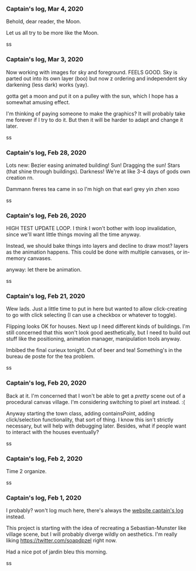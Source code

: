
### Captain's log, Mar 4, 2020

Behold, dear reader, the Moon.

Let us all try to be more like the Moon.

ss


### Captain's log, Mar 3, 2020

Now working with images for sky and foreground. FEELS GOOD. Sky is parted out into its own layer (boo) but now z ordering and independent sky darkening (less dark) works (yay).

gotta get a moon and put it on a pulley with the sun, which I hope has a somewhat amusing effect.

I'm thinking of paying someone to make the graphics? It will probably take me forever if I try to do it. But then it will be harder to adapt and change it later.

ss

### Captain's log, Feb 28, 2020

Lots new: Bezier easing animated building! Sun! Dragging the sun! Stars (that shine through buildings). Darkness! We're at like 3-4 days of gods own creation rn.

Dammann freres tea came in so I'm high on that earl grey yin zhen xoxo

ss

### Captain's log, Feb 26, 2020

HIGH TEST UPDATE LOOP. I think I won't bother with loop invalidation, since we'll want little things moving all the time anyway.

Instead, we should bake things into layers and decline to draw most? layers as the animation happens. This could be done with multiple canvases, or in-memory canvases.

anyway: let there be animation.

ss

### Captain's log, Feb 21, 2020

Wew lads. Just a little time to put in here but wanted to allow click-creating to go with click selecting (I can use a checkbox or whatever to toggle).

Flipping looks OK for houses. Next up I need different kinds of buildings. I'm still concerned that this won't look good aesthetically, but I need to build out stuff like the positioning, animation manager, manipulation tools anyway.

Imbibed the final curieux tonight. Out of beer and tea! Something's in the bureau de poste for the tea problem.

ss

### Captain's log, Feb 20, 2020

Back at it. I'm concerned that I won't be able to get a *pretty* scene out of a procedural canvas village. I'm considering switching to pixel art instead. :(

Anyway starting the town class, adding containsPoint, adding click/selection functionality, that sort of thing. I know this isn't strictly necessary, but will help with debugging later. Besides, what if people want to interact with the houses eventually?

ss


### Captain's log, Feb 2, 2020

Time 2 organize.

ss

### Captain's log, Feb 1, 2020

I probably? won't log much here, there's always the [website captain's log](https://github.com/simonsarris/site-simonsarris/blob/master/captainslog.md) instead.

This project is starting with the idea of recreating a Sebastian-Munster like village scene,
but I will probably diverge wildly on aesthetics. I'm really liking https://twitter.com/soapdpzel right now.

Had a nice pot of jardin bleu this morning.

ss